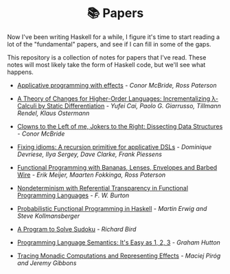 <div align="center">
  <h1>📚 Papers</h1>
</div>

Now I've been writing Haskell for a while, I figure it's time to start reading
a lot of the "fundamental" papers, and see if I can fill in some of the gaps.

This repository is a collection of notes for papers that I've read. These notes
will most likely take the form of Haskell code, but we'll see what happens.

* [Applicative programming with effects](https://github.com/i-am-tom/papers/blob/master/applicative-programming-with-effects/Main.hs) _- Conor McBride, Ross Paterson_

* [A Theory of Changes for Higher-Order Languages: Incrementalizing λ-Calculi by Static Differentiation](https://github.com/i-am-tom/papers/blob/master/a-theory-of-changes-for-higher-order-languages/Main.hs) _- Yufei Cai, Paolo G. Giarrusso, Tillmann Rendel, Klaus Ostermann_

* [Clowns to the Left of me, Jokers to the Right: Dissecting Data Structures](https://github.com/i-am-tom/papers/blob/master/clowns-to-the-left-of-me-jokers-to-the-right-dissecting-data-structures/Main.hs) _- Conor McBride_

* [Fixing idioms: A recursion primitive for applicative DSLs](https://github.com/i-am-tom/papers/blob/master/fixing-idioms/Main.hs) _- Dominique Devriese, Ilya Sergey, Dave Clarke, Frank Piessens_

* [Functional Programming with Bananas, Lenses, Envelopes and Barbed Wire](https://github.com/i-am-tom/papers/blob/master/functional-programming-with-bananas-lenses-envelopes-and-barbed-wire/Main.hs) _- Erik Meijer, Maarten Fokkinga, Ross Paterson_

* [Nondeterminism with Referential Transparency in Functional Programming Languages](https://github.com/i-am-tom/papers/blob/master/nondeterminism-with-referential-transparency-in-functional-programming-languages/Main.hs) _- F. W. Burton_

* [Probabilistic Functional Programming in Haskell](https://github.com/i-am-tom/papers/blob/master/probabilistic-functional-programming-in-haskell/Main.hs) _- Martin Erwig and Steve Kollmansberger_

* [A Program to Solve Sudoku](https://github.com/i-am-tom/papers/blob/master/a-program-to-solve-sudoku/Main.hs) _- Richard Bird_

* [Programming Language Semantics: It's Easy as 1, 2, 3](https://github.com/i-am-tom/papers/blob/master/it's-as-easy-as-1-2-3/Main.hs) _- Graham Hutton_

* [Tracing Monadic Computations and Representing Effects](https://github.com/i-am-tom/papers/blob/master/tracing-monadic-computations-and-representing-effects/Main.hs) _- Maciej Piróg and Jeremy Gibbons_
